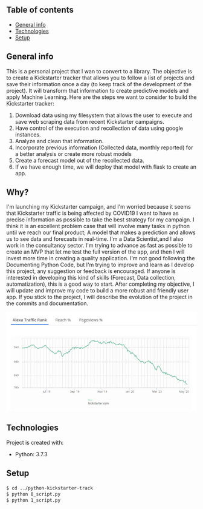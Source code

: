 ## Table of contents
* [General info](#general-info)
* [Technologies](#technologies)
* [Setup](#setup)

## General info
This is a personal project that I wan to convert to a library.  The objective is to create a Kickstarter tracker that allows you to follow a list of projects and save their information once a day (to keep track of the development of the project). It will transform that information to create predictive models and apply Machine Learning.
Here are the steps we want to consider to build the Kickstarter tracker:
1. Download data using my filesystem that allows the user to execute and save web scraping data from
recent Kickstarter campaigns.
2. Have control of the execution and recollection of data using google instances.
3. Analyze and clean that information.
4. Incorporate previous information (Collected data, monthly reported) for a better analysis or create more robust models
5. Create a forecast model out of the recollected data.
6. If we have enough time, we will deploy that model with flask to create an app.


## Why?

I'm launching my Kickstarter campaign, and I'm worried because it seems that Kickstarter traffic is being affected by COVID19
I want to have as precise information as possible to take the best strategy for my campaign. I think it is an excellent problem case
that will involve many tasks in python until we reach our final product; A model that makes a prediction and allows us
to see data and forecasts in real-time. I'm a Data Scientist,and I also work in the consultancy sector. I'm trying to advance as fast as possible to create an MVP that let me test the full version of the app, and then I will invest more time in creating a quality application.
I'm not good following the Documenting Python Code, but I'm trying to improve and learn as I develop this project, any
suggestion or feedback is encouraged.
If anyone is interested in developing this kind of
skills (Forecast, Data collection, automatization), this is a good way to start. After completing my objective, I will update and improve my code
to build a more robust and friendly user app. If you stick to the project, I will describe the evolution of the project in the commits and documentation.

![Kickstarter Traffic last 6 months](./images/kickstartertraffic.png)



## Technologies
Project is created with:
* Python: 3.7.3

## Setup


```
$ cd ../python-kickstarter-track
$ python 0_script.py
$ python 1_script.py
```

